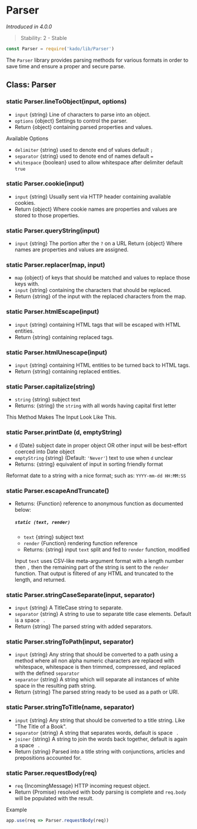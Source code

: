 # Parser
*Introduced in 4.0.0*
> Stability: 2 - Stable
```js
const Parser = require('kado/lib/Parser')
```
The `Parser` library provides parsing methods for various formats in order to
save time and ensure a proper and secure parse.

## Class: Parser

### static Parser.lineToObject(input, options)
* `input` {string} Line of characters to parse into an object.
* `options` {object} Settings to control the parser.
* Return {object} containing parsed properties and values.

Available Options
* `delimiter` {string} used to denote end of values default `;`
* `separator` {string} used to denote end of names default `=`
* `whitespace` {boolean} used to allow whitespace after delimiter default `true`

### static Parser.cookie(input)
* `input` {string} Usually sent via HTTP header containing available cookies.
* Return {object} Where cookie names are properties and values are stored to
those properties.

### static Parser.queryString(input)
* `input` {string} The portion after the `?` on a URL
Return {object} Where names are properties and values are assigned.

### static Parser.replacer(map, input)
* `map` {object} of keys that should be matched and values to replace those
keys with.
* `input` {string} containing the characters that should be replaced.
* Return {string} of the input with the replaced characters from the map.

### static Parser.htmlEscape(input)
* `input` {string} containing HTML tags that will be escaped with HTML entities.
* Return {string} containing replaced tags.

### static Parser.htmlUnescape(input)
* `input` {string} containing HTML entities to be turned back to HTML tags.
* Return {string} containing replaced entities.


### static Parser.capitalize(string)
* `string` {string} subject text
* Returns: {string} the `string` with all words having capital first letter

This Method Makes The Input Look Like This.

### static Parser.printDate (d, emptyString)
* `d` {Date} subject date in proper object OR other input will be best-effort
  coerced into Date object
* `emptyString` {string} (Default: `'Never'`) text to use when `d` unclear 
* Returns: {string} equivalent of input in sorting friendly format

Reformat date to a string with a nice format; such as:
`YYYY-mm-dd HH:MM:SS`

### static Parser.escapeAndTruncate()
* Returns: {Function} reference to anonymous function as documented below:
  ##### `static (text, render)`
  * `text` {string} subject text
  * `render` {Function} rendering function reference
  * Returns: {string} input `text` split and fed to `render` function, modified

  Input `text` uses CSV-like meta-argument format with a length number then `,`
  then the remaining part of the string is sent to the `render` function.  That
  output is filtered of any HTML and truncated to the length, and returned.


### static Parser.stringCaseSeparate(input, separator)
* `input` {string} A TitleCase string to separate.
* `separator` {string} A string to use to separate title case elements. Default
is a space ` `.
* Return {string} The parsed string with added separators.

### static Parser.stringToPath(input, separator)
* `input` {string} Any string that should be converted to a path using a method
where all non alpha numeric characters are replaced with whitespace, whitespace
is then trimmed, compressed, and replaced with the defined `separator`
* `separator` {string} A string which will separate all instances of white space
in the resulting path string.
* Return {string} The parsed string ready to be used as a path or URI.

### static Parser.stringToTitle(name, separator)
* `input` {string} Any string that should be converted to a title string.
Like "The Title of a Book".
* `separator` {string} A string that separates words, default is space ` `.
* `joiner` {string} A string to join the words back together, default is
again a space ` `.
* Return {string} Parsed into a title string with conjunctions, articles and
prepositions accounted for.

### static Parser.requestBody(req)
* `req` {IncomingMessage} HTTP incoming request object.
* Return {Promise} resolved with body parsing is complete and `req.body` will
be populated with the result.

Example
```js
app.use(req => Parser.requestBody(req))
```
